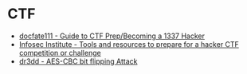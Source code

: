 # CTF

- [docfate111 - Guide to CTF Prep/Becoming a 1337 Hacker](https://docfate111.github.io/cybersecclub/roadmap.html)
- [Infosec Institute - Tools and resources to prepare for a hacker CTF competition or challenge](https://resources.infosecinstitute.com/topic/tools-of-trade-and-resources-to-prepare-in-a-hacker-ctf-competition-or-challenge/)
- [dr3dd - AES-CBC bit flipping Attack](https://dr3dd.gitlab.io/cryptography/2019/01/10/simple-AES-CBC-bit-flipping-attack/)

&nbsp;
